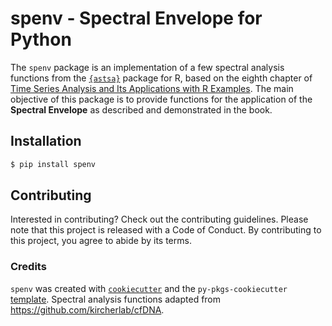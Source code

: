 # spenv - Spectral Envelope for Python

The `spenv` package is an implementation of a few spectral analysis functions from the [`{astsa}`](https://github.com/nickpoison/astsa) package for R, based on the eighth chapter of [Time Series Analysis and Its Applications with R Examples](https://www.stat.pitt.edu/stoffer/tsa4/). The main objective of this package is to provide functions for the application of the **Spectral Envelope** as described and demonstrated in the book.

## Installation

```bash
$ pip install spenv
```

## Contributing

Interested in contributing? Check out the contributing guidelines. Please note that this project is released with a Code of Conduct. By contributing to this project, you agree to abide by its terms.

### Credits

`spenv` was created with [`cookiecutter`](https://cookiecutter.readthedocs.io/en/latest/) and the `py-pkgs-cookiecutter` [template](https://github.com/py-pkgs/py-pkgs-cookiecutter).
Spectral analysis functions adapted from https://github.com/kircherlab/cfDNA.


